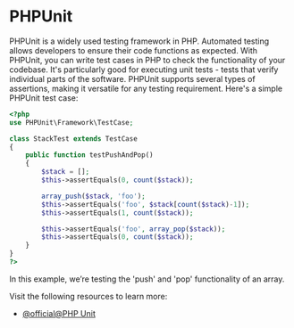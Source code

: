 # PHPUnit

PHPUnit is a widely used testing framework in PHP. Automated testing allows developers to ensure their code functions as expected. With PHPUnit, you can write test cases in PHP to check the functionality of your codebase. It's particularly good for executing unit tests - tests that verify individual parts of the software. PHPUnit supports several types of assertions, making it versatile for any testing requirement. Here's a simple PHPUnit test case:

```php
<?php
use PHPUnit\Framework\TestCase;

class StackTest extends TestCase
{
    public function testPushAndPop()
    {
        $stack = [];
        $this->assertEquals(0, count($stack));

        array_push($stack, 'foo');
        $this->assertEquals('foo', $stack[count($stack)-1]);
        $this->assertEquals(1, count($stack));

        $this->assertEquals('foo', array_pop($stack));
        $this->assertEquals(0, count($stack));
    }
}
?>
```
In this example, we’re testing the 'push' and 'pop' functionality of an array.

Visit the following resources to learn more:

- [@official@PHP Unit](https://phpunit.de/getting-started/phpunit-7.html)
